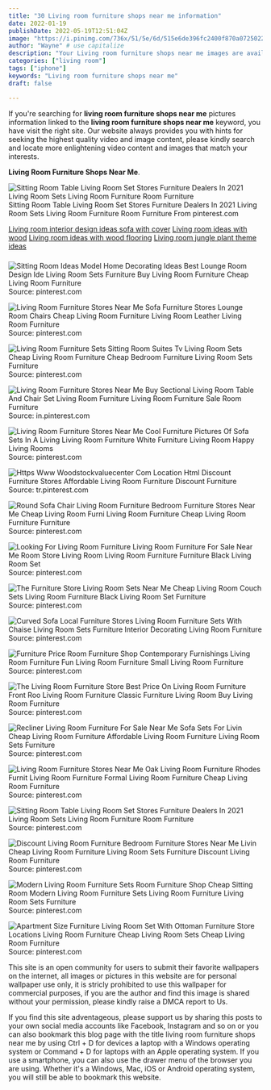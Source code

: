 ```yaml
---
title: "30 Living room furniture shops near me information"
date: 2022-01-19
publishDate: 2022-05-19T12:51:04Z
image: "https://i.pinimg.com/736x/51/5e/6d/515e6de396fc2400f870a07250221175.jpg"
author: "Wayne" # use capitalize
description: "Your Living room furniture shops near me images are available. Living room furniture shops near me are a topic that is being searched for and liked by netizens now. You can Download the Living room furniture shops near me files here. Find and Download all free photos and vectors."
categories: ["living room"]
tags: ["iphone"]
keywords: "Living room furniture shops near me"
draft: false

---
```


If you're searching for **living room furniture shops near me** pictures information linked to the **living room furniture shops near me** keyword, you have visit the right  site.  Our website always  provides you with  hints  for seeking  the highest  quality video and image  content, please kindly search and locate more enlightening video content and images  that match your interests.

**Living Room Furniture Shops Near Me**. 

![Sitting Room Table Living Room Set Stores Furniture Dealers In 2021 Living Room Sets Living Room Furniture Room Furniture](https://i.pinimg.com/736x/36/8f/b7/368fb77ffe7331a65b6b410a0129abdf.jpg "Sitting Room Table Living Room Set Stores Furniture Dealers In 2021 Living Room Sets Living Room Furniture Room Furniture")
Sitting Room Table Living Room Set Stores Furniture Dealers In 2021 Living Room Sets Living Room Furniture Room Furniture From pinterest.com

[Living room interior design ideas sofa with cover](/living-room-interior-design-ideas-sofa-with-cover/)
[Living room ideas with wood](/living-room-ideas-with-wood/)
[Living room ideas with wood flooring](/living-room-ideas-with-wood-flooring/)
[Living room jungle plant theme ideas](/living-room-jungle-plant-theme-ideas/)



### 

 


![Sitting Room Ideas Model Home Decorating Ideas Best Lounge Room Design Ide Living Room Sets Furniture Buy Living Room Furniture Cheap Living Room Furniture](https://i.pinimg.com/736x/29/77/9e/29779efe7c455638605c66581bbc5131.jpg "Sitting Room Ideas Model Home Decorating Ideas Best Lounge Room Design Ide Living Room Sets Furniture Buy Living Room Furniture Cheap Living Room Furniture")
Source: pinterest.com

 

![Living Room Furniture Stores Near Me Sofa Furniture Stores Lounge Room Chairs Cheap Living Room Furniture Living Room Leather Living Room Furniture](https://i.pinimg.com/736x/5b/ca/02/5bca023072cd88ec1012d590280fce4e.jpg "Living Room Furniture Stores Near Me Sofa Furniture Stores Lounge Room Chairs Cheap Living Room Furniture Living Room Leather Living Room Furniture")
Source: pinterest.com

 

![Living Room Furniture Sets Sitting Room Suites Tv Living Room Sets Cheap Living Room Furniture Cheap Bedroom Furniture Living Room Sets Furniture](https://i.pinimg.com/736x/b5/19/21/b51921c74b5aec4d76556550cb84c6e0.jpg "Living Room Furniture Sets Sitting Room Suites Tv Living Room Sets Cheap Living Room Furniture Cheap Bedroom Furniture Living Room Sets Furniture")
Source: pinterest.com

 

![Living Room Furniture Stores Near Me Buy Sectional Living Room Table And Chair Set Living Room Furniture Living Room Furniture Sale Room Furniture](https://i.pinimg.com/736x/c2/a7/58/c2a758607fcefe5108e0ad4c0aa69bc3.jpg "Living Room Furniture Stores Near Me Buy Sectional Living Room Table And Chair Set Living Room Furniture Living Room Furniture Sale Room Furniture")
Source: in.pinterest.com

 

![Living Room Furniture Stores Near Me Cool Furniture Pictures Of Sofa Sets In A Living Living Room Furniture White Furniture Living Room Happy Living Rooms](https://i.pinimg.com/736x/c4/8f/fb/c48ffbc801675ce65e8a67fd6d3cf011.jpg "Living Room Furniture Stores Near Me Cool Furniture Pictures Of Sofa Sets In A Living Living Room Furniture White Furniture Living Room Happy Living Rooms")
Source: pinterest.com

 

![Https Www Woodstockvaluecenter Com Location Html Discount Furniture Stores Affordable Living Room Furniture Discount Furniture](https://i.pinimg.com/originals/72/fa/f3/72faf36e63d0d4491017c7feaea0c0cd.jpg "Https Www Woodstockvaluecenter Com Location Html Discount Furniture Stores Affordable Living Room Furniture Discount Furniture")
Source: tr.pinterest.com

 

![Round Sofa Chair Living Room Furniture Bedroom Furniture Stores Near Me Cheap Living Room Furni Living Room Furniture Cheap Living Room Furniture Furniture](https://i.pinimg.com/736x/62/9a/79/629a79e7d782e91337ea16b3d75254ef.jpg "Round Sofa Chair Living Room Furniture Bedroom Furniture Stores Near Me Cheap Living Room Furni Living Room Furniture Cheap Living Room Furniture Furniture")
Source: pinterest.com

 

![Looking For Living Room Furniture Living Room Furniture For Sale Near Me Room Store Living Room Living Room Furniture Furniture Black Living Room Set](https://i.pinimg.com/736x/f9/4e/a3/f94ea3bd83b0f2275d3e1c529e7db6e8.jpg "Looking For Living Room Furniture Living Room Furniture For Sale Near Me Room Store Living Room Living Room Furniture Furniture Black Living Room Set")
Source: pinterest.com

 

![The Furniture Store Living Room Sets Near Me Cheap Living Room Couch Sets Living Room Furniture Black Living Room Set Furniture](https://i.pinimg.com/736x/46/f6/c8/46f6c849ae5ecf5bebb29ecb0ebd6e81.jpg "The Furniture Store Living Room Sets Near Me Cheap Living Room Couch Sets Living Room Furniture Black Living Room Set Furniture")
Source: pinterest.com

 

![Curved Sofa Local Furniture Stores Living Room Furniture Sets With Chaise Living Room Sets Furniture Interior Decorating Living Room Furniture](https://i.pinimg.com/originals/10/d9/e5/10d9e567b27fa9ed9e65cb35a733e260.jpg "Curved Sofa Local Furniture Stores Living Room Furniture Sets With Chaise Living Room Sets Furniture Interior Decorating Living Room Furniture")
Source: pinterest.com

 

![Furniture Price Room Furniture Shop Contemporary Furnishings Living Room Furniture Fun Living Room Furniture Small Living Room Furniture](https://i.pinimg.com/736x/aa/8c/76/aa8c76f12b082806595170f13bc8d69f.jpg "Furniture Price Room Furniture Shop Contemporary Furnishings Living Room Furniture Fun Living Room Furniture Small Living Room Furniture")
Source: pinterest.com

 

![The Living Room Furniture Store Best Price On Living Room Furniture Front Roo Living Room Furniture Classic Furniture Living Room Buy Living Room Furniture](https://i.pinimg.com/736x/b7/0b/dc/b70bdcd24aba2fcde739a7d9bd306b1b.jpg "The Living Room Furniture Store Best Price On Living Room Furniture Front Roo Living Room Furniture Classic Furniture Living Room Buy Living Room Furniture")
Source: pinterest.com

 

![Recliner Living Room Furniture For Sale Near Me Sofa Sets For Livin Cheap Living Room Furniture Affordable Living Room Furniture Living Room Sets Furniture](https://i.pinimg.com/736x/38/59/fa/3859fa0405cd8855938601ec027e0622.jpg "Recliner Living Room Furniture For Sale Near Me Sofa Sets For Livin Cheap Living Room Furniture Affordable Living Room Furniture Living Room Sets Furniture")
Source: pinterest.com

 

![Living Room Furniture Stores Near Me Oak Living Room Furniture Rhodes Furnit Living Room Furniture Formal Living Room Furniture Cheap Living Room Furniture](https://i.pinimg.com/736x/99/0c/15/990c1507030209fa8f35e5ef439e0eb0.jpg "Living Room Furniture Stores Near Me Oak Living Room Furniture Rhodes Furnit Living Room Furniture Formal Living Room Furniture Cheap Living Room Furniture")
Source: pinterest.com

 

![Sitting Room Table Living Room Set Stores Furniture Dealers In 2021 Living Room Sets Living Room Furniture Room Furniture](https://i.pinimg.com/736x/36/8f/b7/368fb77ffe7331a65b6b410a0129abdf.jpg "Sitting Room Table Living Room Set Stores Furniture Dealers In 2021 Living Room Sets Living Room Furniture Room Furniture")
Source: pinterest.com

 

![Discount Living Room Furniture Bedroom Furniture Stores Near Me Livin Cheap Living Room Furniture Living Room Sets Furniture Discount Living Room Furniture](https://i.pinimg.com/736x/85/19/ea/8519eacc1f38db193506505d57c181ea.jpg "Discount Living Room Furniture Bedroom Furniture Stores Near Me Livin Cheap Living Room Furniture Living Room Sets Furniture Discount Living Room Furniture")
Source: pinterest.com

 

![Modern Living Room Furniture Sets Room Furniture Shop Cheap Sitting Room Modern Living Room Furniture Sets Living Room Furniture Living Room Sets Furniture](https://i.pinimg.com/736x/e7/d8/9d/e7d89de175b69a7d8d55a3b0844fe85e.jpg "Modern Living Room Furniture Sets Room Furniture Shop Cheap Sitting Room Modern Living Room Furniture Sets Living Room Furniture Living Room Sets Furniture")
Source: pinterest.com

 

![Apartment Size Furniture Living Room Set With Ottoman Furniture Store Locations Living Room Furniture Cheap Living Room Sets Cheap Living Room Furniture](https://i.pinimg.com/736x/51/5e/6d/515e6de396fc2400f870a07250221175.jpg "Apartment Size Furniture Living Room Set With Ottoman Furniture Store Locations Living Room Furniture Cheap Living Room Sets Cheap Living Room Furniture")
Source: pinterest.com

 

This site is an open community for users to submit their favorite wallpapers on the internet, all images or pictures in this website are for personal wallpaper use only, it is stricly prohibited to use this wallpaper for commercial purposes, if you are the author and find this image is shared without your permission, please kindly raise a DMCA report to Us.

If you find this site adventageous, please support us by sharing this posts to your own social media accounts like Facebook, Instagram and so on or you can also bookmark this blog page with the title living room furniture shops near me by using Ctrl + D for devices a laptop with a Windows operating system or Command + D for laptops with an Apple operating system. If you use a smartphone, you can also use the drawer menu of the browser you are using. Whether it's a Windows, Mac, iOS or Android operating system, you will still be able to bookmark this website.

